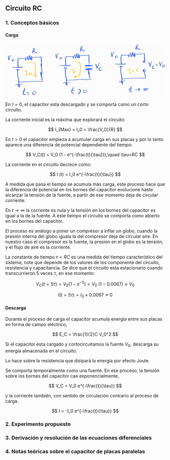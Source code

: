 ## Circuito RC

### 1. Conceptos básicos

#### Carga

![rl](images/RC.jpg)

En $t=0$,  el capacitor esta descargado y se comporta como un corto circuito.

La corriente inicial es la máxima que explorará el circuito:

$$
I_{Max} = I_0 = \frac{V_0}{R}
$$


En $t>0$ el capacitor empieza a acumular carga en sus placas y por lo tanto aparece una diferencia de potencial dependiente del tiempo:

$$
V_C(t) = V_0  (1 - e^{-\frac{t}{\tau}}),\quad \tau=RC
$$


La corriente en el circuito decrece como:

$$
I (t) = I_0  e^{-\frac{t}{\tau}}
$$

A medida que pasa el tiempo se acumula más carga, este proceso hace que la diferencia de potencial en los bornes del capacitor evolucione haste alcanzar la tensión de la fuente, a partir de ese momento deja de circular corriente.


En $t\to\infty$ la corriente es nula y la tensión en los bornes del capacitor es igual a la de la fuente. A este tiempo el circuito se comporta como abierto en los bornes del capacitor.

El proceso es análogo a poner un compresor a inflar un globo, cuando la presión interna del globo iguala la del compresor deja de circular aire. En nuestro caso el compresor es la fuente, la presion en el globo es la tensión, y el flujo de aire es la corriente.

La constante de tiempo $\tau=RC$ es una medida del tiempo característico del sistema, note que depende de los valores de los componente del circuito, resistencia y capacitancia. Se dice que el circuito esta estacionario cuando transcurrieron 5 veces $\tau$, en ese momento:

$$
V_C(t=5\tau) = V_0  (1-e^{-5}) = V_0 \;(1-0.0067) \approx V_0 
$$

$$
I(t=5\tau) = I_0 \times 0.0067 \approx 0
$$


#### Descarga

Durante el proceso de carga el capacitor acumula energía entre sus placas en forma de campo eléctrico,

$$
E_C = \frac{1}{2}C V_0^2
$$

Si el capacitor esta cargado y cortocircuitamos la fuente $V_0$, descarga su energía almacenada en el circuito.

Lo hace sobre la resistencia que disipará la energía por efecto Joule.

Se comporta temporalmente como una fuente. En ese proceso, la tensión sobre los bornes del capacitor cae exponencialmente,

$$
V_C = V_0 e^{-\frac{t}{\tau}}
$$

y la corriente también, con sentido de circulación contrario al proceso de carga.

$$
I = -I_0 e^{-\frac{t}{\tau}}
$$

### 2. Experimento propuesto

### 3. Derivación y resolución de las ecuaciones diferenciales

### 4. Notas teóricas sobre el capacitor de placas paralelas